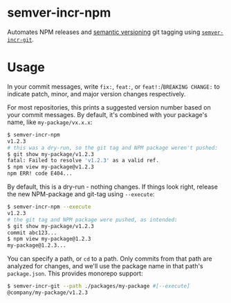 # semver-incr-npm

Automates NPM releases and [semantic versioning](https://semver.org/) git tagging using [`semver-incr-git`](https://github.com/erosson/semver-incr-git).

# Usage

In your commit messages, write `fix:`, `feat:`, or `feat!:`/`BREAKING CHANGE:` to indicate patch, minor, and major version changes respectively.

For most repositories, this prints a suggested version number based on your commit messages. By default, it's combined with your package's name, like `my-package/vx.x.x`:

```bash
$ semver-incr-npm
v1.2.3
# this was a dry-run, so the git tag and NPM package weren't pushed:
$ git show my-package/v1.2.3
fatal: Failed to resolve 'v1.2.3' as a valid ref.
$ npm view my-package@v1.2.3
npm ERR! code E404...
```

By default, this is a dry-run - nothing changes. If things look right, release the new NPM-package and git-tag using `--execute`:

```bash
$ semver-incr-npm --execute
v1.2.3
# the git tag and NPM package were pushed, as intended:
$ git show my-package/v1.2.3
commit abc123...
$ npm view my-package@1.2.3
my-package@1.2.3...
```

You can specify a path, or `cd` to a path. Only commits from that path are analyzed for changes, and we'll use the package name in that path's `package.json`. This provides monorepo support:

```bash
$ semver-incr-git --path ./packages/my-package #[--execute]
@company/my-package/v1.2.3
```
